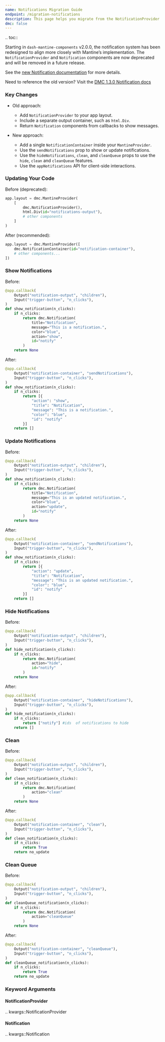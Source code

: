 ```yaml
---
name: Notifications Migration Guide
endpoint: /migration-notifications
description: This page helps you migrate from the NotificationProvider to the NotificationContainer
dmc: false
---
```



.. toc::

Starting in `dash-mantine-components` v2.0.0, the notification system has been redesigned to align more closely
with Mantine’s implementation. The `NotificationProvider` and `Notification` components are now deprecated and
will be removed in a future release. 

See the [new Notification documentation](components/notification) for more details.

Need to reference the old version? Visit the [DMC 1.3.0 Notification docs](https://dmc-docs-1-3.onrender.com/components/notification) 

### Key Changes

* Old approach:

  * Add `NotificationProvider` to your app layout.
  * Include a separate output container, such as `html.Div`.
  * Return `Notification` components from callbacks to show messages.

* New approach:

  * Add a single `NotificationContainer` inside your `MantineProvider`.
  * Use the `sendNotifications` prop to show or update notifications.
  * Use the `hideNotifications`, `clean`, and `cleanQueue` props to use the `hide`, `clean` and `cleanQueue` features.
  * Use the `appNotifications` API for client-side interactions.

### Updating Your Code

Before (deprecated):

```python
app.layout = dmc.MantineProvider(
    [
        dmc.NotificationProvider(),
        html.Div(id="notifications-output"),  
        # other components
    ]
)
```

After (recommended):

```python
app.layout = dmc.MantineProvider([
    dmc.NotificationContainer(id="notification-container"),
    # other components...
])
```

### Show Notifications

Before:

```python
@app.callback(
    Output("notification-output", "children"),
    Input("trigger-button", "n_clicks"),
)
def show_notification(n_clicks):
    if n_clicks:
        return dmc.Notification(
            title="Notification",
            message="This is a notification.",
            color="blue",
            action="show",
            id="notify"
        )
    return None
```

After:

```python
@app.callback(
    Output("notification-container", "sendNotifications"),
    Input("trigger-button", "n_clicks"),
)
def show_notification(n_clicks):
    if n_clicks:
        return [{
            "action": "show",
            "title": "Notification",
            "message": "This is a notification.",
            "color": "blue",
            "id": "notify"
        }]
    return []
```

### Update Notifications

Before:

```python
@app.callback(
    Output("notification-output", "children"),
    Input("trigger-button", "n_clicks"),
)
def show_notification(n_clicks):
    if n_clicks:
        return dmc.Notification(
            title="Notification",
            message="This is an updated notification.",
            color="blue",
            action="update",
            id="notify"
        )
    return None
```

After:

```python
@app.callback(
    Output("notification-container", "sendNotifications"),
    Input("trigger-button", "n_clicks"),
)
def show_notification(n_clicks):
    if n_clicks:
        return [{
            "action": "update",
            "title": "Notification",
            "message": "This is an updated notification.",
            "color": "blue",
            "id": "notify"
        }]
    return []
```

### Hide Notifications

Before:

```python
@app.callback(
    Output("notification-output", "children"),
    Input("trigger-button", "n_clicks"),
)
def hide_notification(n_clicks):
    if n_clicks:
        return dmc.Notification(
            action="hide",
            id="notify"
        )
    return None
```

After:

```python
@app.callback(
    Output("notification-container", "hideNotifications"),
    Input("trigger-button", "n_clicks"),
)
def hide_notification(n_clicks):
    if n_clicks:
        return ["notify"] #ids  of notifications to hide
    return []
```

### Clean

Before:

```python
@app.callback(
    Output("notification-output", "children"),
    Input("trigger-button", "n_clicks"),
)
def clean_notification(n_clicks):
    if n_clicks:
        return dmc.Notification(
            action="clean"
        )
    return None
```

After:

```python
@app.callback(
    Output("notification-container", "clean"),
    Input("trigger-button", "n_clicks"),
)
def clean_notification(n_clicks):
    if n_clicks:
        return True
    return no_update
```

### Clean Queue

Before:

```python
@app.callback(
    Output("notification-output", "children"),
    Input("trigger-button", "n_clicks"),
)
def cleanQueue_notification(n_clicks):
    if n_clicks:
        return dmc.Notification(
            action="cleanQueue"
        )
    return None
```

After:

```python
@app.callback(
    Output("notification-container", "cleanQueue"),
    Input("trigger-button", "n_clicks"),
)
def cleanQueue_notification(n_clicks):
    if n_clicks:
        return True
    return no_update
```


### Keyword Arguments

#### NotificationProvider

.. kwargs::NotificationProvider

#### Notification

.. kwargs::Notification
